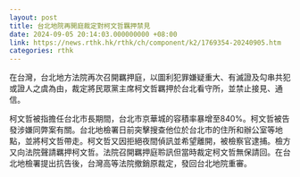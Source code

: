```yaml
---
layout: post
title: 台北地院再開庭裁定對柯文哲羈押禁見
date: 2024-09-05 20:14:03.000000000 +08:00
link: https://news.rthk.hk/rthk/ch/component/k2/1769354-20240905.htm
categories: rthk
---
```


在台灣，台北地方法院再次召開羈押庭，以圖利犯罪嫌疑重大、有滅證及勾串共犯或證人之虞為由，裁定將民眾黨主席柯文哲羈押於台北看守所，並禁止接見、通信。

柯文哲被指擔任台北市長期間，台北市京華城的容積率暴增至840%。柯文哲被告發涉嫌同弊案有關。台北地檢署日前突擊搜查他位於台北市的住所和辦公室等地點，並將柯文哲帶走。柯文哲又因拒絕夜間偵訊並希望離開，被檢察官逮捕。檢方又向法院聲請羈押柯文哲。法院召開羈押庭聆訊但當時裁定柯文哲無保請回。在台北地檢署提出抗告後，台灣高等法院撤銷原裁定，發回台北地院重審。
